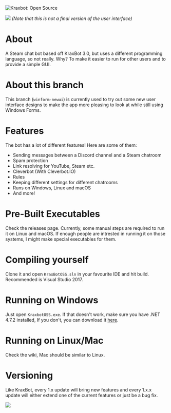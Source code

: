 ![Kraxbot: Open Source](https://vgy.me/ZA2UEo.png)

![](https://vgy.me/IWmnfq.png)
_(Note that this is not a final version of the user interface)_

# About
A Steam chat bot based off KraxBot 3.0, but uses a different programming language, so not really.
Why? To make it easier to run for other users and to provide a simple GUI.

# About this branch
This branch (`winform-newui`) is currently used to try out some new user interface designs to make the app more pleasing to look at while still using Windows Forms.

# Features

The bot has a lot of different features! Here are some of them:

* Sending messages between a Discord channel and a Steam chatroom
* Spam protection
* Link resolving for YouTube, Steam etc.
* Cleverbot (With Cleverbot.IO)
* Rules
* Keeping different settings for different chatrooms
* Runs on Windows, Linux and macOS
* And more!

# Pre-Built Executables
Check the releases page. Currently, some manual steps are required to run it on Linux and macOS. If enough people are intrested in running it on those systems, I might make special executables for them.

# Compiling yourself
Clone it and open `KraxBotOSS.sln` in your favourite IDE and hit build. Recommended is Visual Studio 2017.

# Running on Windows
Just open `KraxbotOSS.exe`. If that doesn't work, make sure you have .NET 4.7.2 installed,
If you don't, you can download it [here](https://www.microsoft.com/net/download/thank-you/net472).

# Running on Linux/Mac
Check the wiki, Mac should be similar to Linux.

# Versioning
Like KraxBot, every 1.x update will bring new features and every 1.x.x update will either extend one of the current features or just be a bug fix.

![](http://orig11.deviantart.net/ffbe/f/2016/309/6/c/sombra_by_witchtaunter-danekeh.gif)

